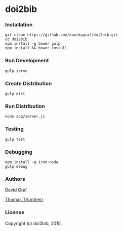 doi2bib
=======

### Installation
    git clone https://github.com/davidagraf/doi2bib.git
    cd doi2bib
    npm install -g bower gulp
    npm install && bower install

### Run Development
    gulp serve

### Create Distribution
    gulp dist

### Run Distribution
    node app/server.js

### Testing
    gulp test

### Debugging
    npm install -g iron-node
    gulp debug


### Authors

[David Graf](https://twitter.com/davidagraf)

[Thomas Thurnherr](https://twitter.com/thurnherr)

### License

Copyright (c) doi2bib, 2015.
